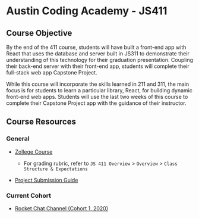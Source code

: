 # Austin Coding Academy - JS411

## Course Objective

By the end of the 411 course, students will have built a front-end app with React that uses the database and server built in JS311 to demonstrate their understanding of this technology for their graduation presentation. Coupling their back-end server with their front-end app, students will complete their full-stack web app Capstone Project.

While this course will incorporate the skills learned in 211 and 311, the main focus is for students to learn a particular library, React, for building dynamic front-end web apps. Students will use the last two weeks of this course to complete their Capstone Project app with the guidance of their instructor.

## Course Resources

### General

- [Zollege Course](https://courses.zollege.com/courses/course-v1:ACA+JS411+07282020_JS411_C1/course/)

  - For grading rubric, refer to `JS 411 Overview` > `Overview` > `Class Structure & Expectations`

- [Project Submission Guide](./project-submission.md)

### Current Cohort

- [Rocket Chat Channel (Cohort 1, 2020)](https://chat.austincodingacademy.com/channel/ACA_Cohort-1_2020)

<!-- - [Presentation Schedule (Cohort 1, 2020)](./cohort-8-2019/presentation-schedule.md) -->
